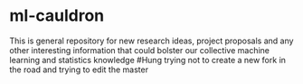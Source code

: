 # ml-cauldron
This is general repository for new research ideas, project proposals and any other interesting information that could bolster our collective machine learning and statistics knowledge
#Hung trying not to create a new fork in the road and trying to edit the master
